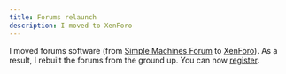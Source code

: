 ```yaml
---
title: Forums relaunch
description: I moved to XenForo
---
```


I moved forums software (from <a href="https://www.simplemachines.org/" target="_blank">Simple Machines Forum</a> to <a href="https://xenforo.com/" target="_blank">XenForo</a>). As a result, I rebuilt the forums from the ground up. You can now <a href="https://schizoidnightmares.net/register/" target="_blank">register</a>.